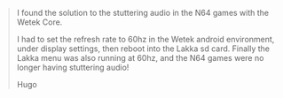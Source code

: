 > I found the solution to the stuttering audio in the N64 games with the Wetek Core.
> 
> I had to set the refresh rate to 60hz in the Wetek android environment, under display settings, then reboot into the Lakka sd card. Finally the Lakka menu was also running at 60hz, and the N64 games were no longer having stuttering audio!
> 
> Hugo